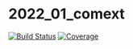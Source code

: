# 2022_01_comext

[![Build Status](https://github.com/floforsthuber/2022_01_comext.jl/actions/workflows/CI.yml/badge.svg?branch=main)](https://github.com/floforsthuber/2022_01_comext.jl/actions/workflows/CI.yml?query=branch%3Amain)
[![Coverage](https://codecov.io/gh/floforsthuber/2022_01_comext.jl/branch/main/graph/badge.svg)](https://codecov.io/gh/floforsthuber/2022_01_comext.jl)
